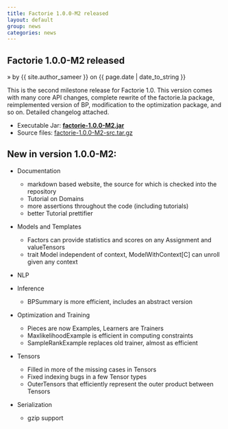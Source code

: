 ```yaml
---
title: Factorie 1.0.0-M2 released
layout: default
group: news
categories: news
---
```


## Factorie 1.0.0-M2 released
 &raquo; by {{ site.author_sameer }} on {{ page.date | date_to_string }}

This is the second milestone release for Factorie 1.0. This version comes with many core API changes, complete rewrite of the factorie.la package, reimplemented version of BP, modification to the optimization package, and so on. Detailed changelog attached.

* Executable Jar: **[factorie-1.0.0-M2.jar](http://factorie.googlecode.com/files/factorie-1.0.0-M2.jar)**
* Source files: [factorie-1.0.0-M2-src.tar.gz](http://factorie.googlecode.com/files/factorie-1.0.0-M2-src.tar.gz)


## New in version 1.0.0-M2:


* Documentation
	- markdown based website, the source for which is checked into the repository
	- Tutorial on Domains
	- more assertions throughout the code (including tutorials)
	- better Tutorial prettifier

* Models and Templates
	- Factors can provide statistics and scores on any Assignment and valueTensors
	- trait Model independent of context, ModelWithContext[C] can unroll given any context

* NLP

* Inference
	- BPSummary is more efficient, includes an abstract version

* Optimization and Training
	- Pieces are now Examples, Learners are Trainers
	- MaxlikelihoodExample is efficient in computing constraints
	- SampleRankExample replaces old trainer, almost as efficient

* Tensors
	- Filled in more of the missing cases in Tensors
	- Fixed indexing bugs in a few Tensor types
	- OuterTensors that efficiently represent the outer product between Tensors

* Serialization
	- gzip support
